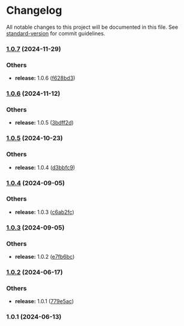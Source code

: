 # Changelog

All notable changes to this project will be documented in this file. See [standard-version](https://github.com/conventional-changelog/standard-version) for commit guidelines.

### [1.0.7](https://github.com/alelltech/jsonpath-plus-q/compare/v1.0.6...v1.0.7) (2024-11-29)


### Others

* **release:** 1.0.6 ([f628bd3](https://github.com/alelltech/jsonpath-plus-q/commit/f628bd3df25abf00f4b016bb791d4548ef3ae7cc))

### [1.0.6](https://github.com/alelltech/jsonpath-plus-q/compare/v1.0.5...v1.0.6) (2024-11-12)


### Others

* **release:** 1.0.5 ([3bdff2d](https://github.com/alelltech/jsonpath-plus-q/commit/3bdff2da5ef1ae73239ad673739606bad7def2ef))

### [1.0.5](https://github.com/alelltech/jsonpath-plus-q/compare/v1.0.4...v1.0.5) (2024-10-23)


### Others

* **release:** 1.0.4 ([d3bbfc9](https://github.com/alelltech/jsonpath-plus-q/commit/d3bbfc9ebb14a75a0de063f8cfa82eed4e47359a))

### [1.0.4](https://github.com/alelltech/jsonpath-plus-q/compare/v1.0.3...v1.0.4) (2024-09-05)


### Others

* **release:** 1.0.3 ([c6ab2fc](https://github.com/alelltech/jsonpath-plus-q/commit/c6ab2fc6d935d09e3ea78cf057736f8da053a972))

### [1.0.3](https://github.com/alelltech/jsonpath-plus-q/compare/v1.0.2...v1.0.3) (2024-09-05)


### Others

* **release:** 1.0.2 ([e7fb6bc](https://github.com/alelltech/jsonpath-plus-q/commit/e7fb6bc88e0a0faf2853cf5ae5e5613b7b395703))

### [1.0.2](https://github.com/alelltech/jsonpath-plus-q/compare/v1.0.1...v1.0.2) (2024-06-17)


### Others

* **release:** 1.0.1 ([779e5ac](https://github.com/alelltech/jsonpath-plus-q/commit/779e5ac12d2efb1bfa7e98f41a14f8d89a43d281))

### 1.0.1 (2024-06-13)
